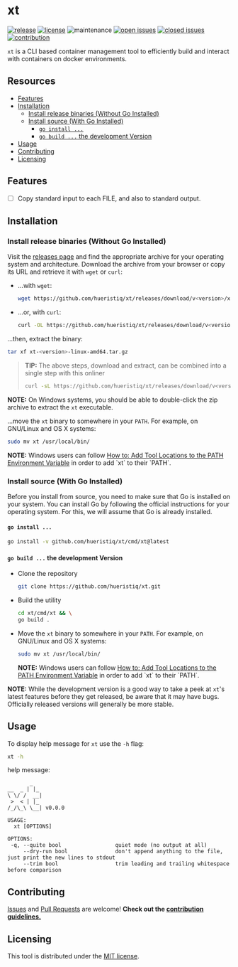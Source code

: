 # xt

[![release](https://img.shields.io/github/release/hueristiq/xt?style=flat&color=0040ff)](https://github.com/hueristiq/xt/releases) [![license](https://img.shields.io/badge/license-MIT-gray.svg?colorB=0040FF)](https://github.com/hueristiq/xt/blob/master/LICENSE) ![maintenance](https://img.shields.io/badge/maintained%3F-yes-0040ff.svg) [![open issues](https://img.shields.io/github/issues-raw/hueristiq/xt.svg?style=flat&color=0040ff)](https://github.com/hueristiq/xt/issues?q=is:issue+is:open) [![closed issues](https://img.shields.io/github/issues-closed-raw/hueristiq/xt.svg?style=flat&color=0040ff)](https://github.com/hueristiq/xt/issues?q=is:issue+is:closed) [![contribution](https://img.shields.io/badge/contributions-welcome-0040ff.svg)](https://github.com/hueristiq/xt/blob/master/CONTRIBUTING.md)

`xt` is a CLI based container management tool to efficiently build and interact with containers on docker environments.

## Resources

* [Features](#features)
* [Installation](#installation)
	* [Install release binaries (Without Go Installed)](#install-release-binaries-without-go-installed)
	* [Install source (With Go Installed)](#install-source-with-go-installed)
		* [`go install ...`](#go-install)
		* [`go build ...` the development Version](#go-build--the-development-version)
* [Usage](#usage)
* [Contributing](#contributing)
* [Licensing](#licensing)

## Features

* [ ] Copy standard input to each FILE, and also to standard output.

## Installation

### Install release binaries (Without Go Installed)

Visit the [releases page](https://github.com/hueristiq/xt/releases) and find the appropriate archive for your operating system and architecture. Download the archive from your browser or copy its URL and retrieve it with `wget` or `curl`:

* ...with `wget`:

	```bash
	wget https://github.com/hueristiq/xt/releases/download/v<version>/xt-<version>-linux-amd64.tar.gz
	```

* ...or, with `curl`:

	```bash
	curl -OL https://github.com/hueristiq/xt/releases/download/v<version>/xt-<version>-linux-amd64.tar.gz
	```

...then, extract the binary:

```bash
tar xf xt-<version>-linux-amd64.tar.gz
```

> **TIP:** The above steps, download and extract, can be combined into a single step with this onliner
> 
> ```bash
> curl -sL https://github.com/hueristiq/xt/releases/download/v<version>/xt-<version>-linux-amd64.tar.gz | tar -xzv
> ```

**NOTE:** On Windows systems, you should be able to double-click the zip archive to extract the `xt` executable.

...move the `xt` binary to somewhere in your `PATH`. For example, on GNU/Linux and OS X systems:

```bash
sudo mv xt /usr/local/bin/
```

**NOTE:** Windows users can follow [How to: Add Tool Locations to the PATH Environment Variable](https://msdn.microsoft.com/en-us/library/office/ee537574(v=office.14).aspx) in order to add `xt` to their `PATH`.

### Install source (With Go Installed)

Before you install from source, you need to make sure that Go is installed on your system. You can install Go by following the official instructions for your operating system. For this, we will assume that Go is already installed.

#### `go install ...`

```bash
go install -v github.com/hueristiq/xt/cmd/xt@latest
```

#### `go build ...` the development Version

* Clone the repository

	```bash
	git clone https://github.com/hueristiq/xt.git 
	```

* Build the utility

	```bash
	cd xt/cmd/xt && \
	go build .
	```

* Move the `xt` binary to somewhere in your `PATH`. For example, on GNU/Linux and OS X systems:

	```bash
	sudo mv xt /usr/local/bin/
	```

	**NOTE:** Windows users can follow [How to: Add Tool Locations to the PATH Environment Variable](https://msdn.microsoft.com/en-us/library/office/ee537574(v=office.14).aspx) in order to add `xt` to their `PATH`.


**NOTE:** While the development version is a good way to take a peek at `xt`'s latest features before they get released, be aware that it may have bugs. Officially released versions will generally be more stable.

## Usage

To display help message for `xt` use the `-h` flag:

```bash
xt -h
```

help message:

```
       _   
__  _ | |_ 
\ \/ /  __|
 >  < | |_ 
/_/\_\ \__| v0.0.0

USAGE:
  xt [OPTIONS]

OPTIONS:
 -q, --quite bool                 quiet mode (no output at all)
     --dry-run bool               don't append anything to the file, just print the new lines to stdout
     --trim bool                  trim leading and trailing whitespace before comparison

```

## Contributing

[Issues](https://github.com/hueristiq/xt/issues) and [Pull Requests](https://github.com/hueristiq/xt/pulls) are welcome! **Check out the [contribution guidelines.](./CONTRIBUTING.md)**

## Licensing

This tool is distributed under the [MIT license](https://github.com/hueristiq/xt/blob/master/LICENSE).